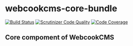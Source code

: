 # webcookcms-core-bundle

[![Build Status](https://travis-ci.org/ufik/webcookcms-core-bundle.svg?branch=master)](https://travis-ci.org/ufik/webcookcms-core-bundle)
[![Scrutinizer Code Quality](https://scrutinizer-ci.com/g/ufik/webcookcms-core-bundle/badges/quality-score.png?b=master)](https://scrutinizer-ci.com/g/ufik/webcookcms-core-bundle/?branch=master)
[![Code Coverage](https://scrutinizer-ci.com/g/ufik/webcookcms-core-bundle/badges/coverage.png?b=master)](https://scrutinizer-ci.com/g/ufik/webcookcms-core-bundle/?branch=master)

Core compoment of WebcookCMS
---
